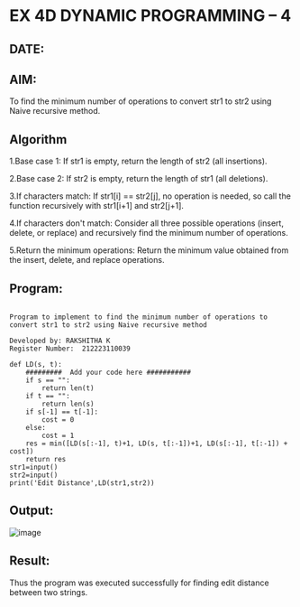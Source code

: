 # EX 4D DYNAMIC PROGRAMMING – 4
## DATE:
## AIM:
To find the minimum number of operations to convert str1 to str2 using Naive recursive method.

## Algorithm
1.Base case 1: If str1 is empty, return the length of str2 (all insertions).

2.Base case 2: If str2 is empty, return the length of str1 (all deletions).

3.If characters match: If str1[i] == str2[j], no operation is needed, so call the function recursively with str1[i+1] and str2[j+1].

4.If characters don't match: Consider all three possible operations (insert, delete, or replace) and recursively find the minimum number of operations.

5.Return the minimum operations: Return the minimum value obtained from the insert, delete, and replace operations.

## Program:
~~~

Program to implement to find the minimum number of operations to convert str1 to str2 using Naive recursive method

Developed by: RAKSHITHA K
Register Number:  212223110039

def LD(s, t):
    #########  Add your code here ###########
    if s == "":
        return len(t)
    if t == "":
        return len(s)
    if s[-1] == t[-1]:
        cost = 0
    else:
        cost = 1
    res = min([LD(s[:-1], t)+1, LD(s, t[:-1])+1, LD(s[:-1], t[:-1]) + cost])
    return res
str1=input()
str2=input()
print('Edit Distance',LD(str1,str2))
~~~



## Output:
![image](https://github.com/user-attachments/assets/5493659f-e1bd-4422-b666-dadd2d05a2f9)

## Result:
Thus the program was executed successfully for finding edit distance between two strings.
